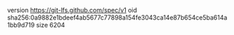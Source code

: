 version https://git-lfs.github.com/spec/v1
oid sha256:0a9882e1bdeef4ab5677c77898a154fe3043ca14e87b654ce5ba614a1bb9d719
size 6204
